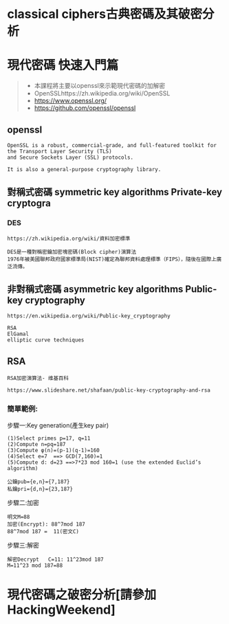 
# classical ciphers古典密碼及其破密分析

# 現代密碼  快速入門篇

>* 本課程將主要以openssl來示範現代密碼的加解密
>* OpenSSLhttps://zh.wikipedia.org/wiki/OpenSSL
>* https://www.openssl.org/
>* https://github.com/openssl/openssl

## openssl
```
OpenSSL is a robust, commercial-grade, and full-featured toolkit for the Transport Layer Security (TLS) 
and Secure Sockets Layer (SSL) protocols. 

It is also a general-purpose cryptography library.
```



## 對稱式密碼 symmetric key algorithms  Private-key cryptogra

### DES
```
https://zh.wikipedia.org/wiki/資料加密標準

```
```
DES是一種對稱密鑰加密塊密碼(Block cipher)演算法
1976年被美國聯邦政府國家標準局(NIST)確定為聯邦資料處理標準（FIPS），隨後在國際上廣泛流傳。
```

## 非對稱式密碼 asymmetric key algorithms Public-key cryptography

```
https://en.wikipedia.org/wiki/Public-key_cryptography

RSA
ElGamal
elliptic curve techniques 
```
## RSA
```
RSA加密演算法- 维基百科

https://www.slideshare.net/shafaan/public-key-cryptography-and-rsa

```
### 簡單範例:

步驟一:Key generation(產生key pair)
```
(1)Select primes p=17, q=11
(2)Compute n=pq=187
(3)Compute φ(n)=(p-1)(q-1)=160
(4)Select e=7  ==> GCD(7,160)=1
(5)Compute d: d=23 ==>7*23 mod 160=1 (use the extended Euclid’s algorithm)

公鑰pub={e,n}={7,187}
私鑰pri={d,n}={23,187}
```
步驟二:加密
```
明文M=88
加密(Encrypt): 88^7mod 187
88^7mod 187 =  11(密文C)
```
步驟三:解密
```
解密Decrypt   C=11: 11^23mod 187
M=11^23 mod 187=88
```


# 現代密碼之破密分析[請參加HackingWeekend]
